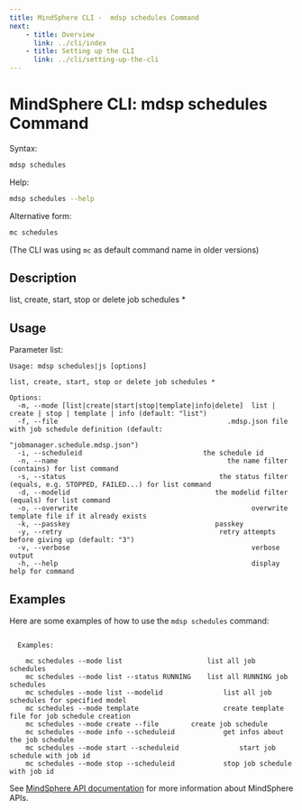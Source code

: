 ```yaml
---
title: MindSphere CLI -  mdsp schedules Command
next:
    - title: Overview
      link: ../cli/index
    - title: Setting up the CLI
      link: ../cli/setting-up-the-cli
---
```


# MindSphere CLI: mdsp schedules Command

Syntax:

```bash
mdsp schedules
```

Help:

```bash
mdsp schedules --help
```

Alternative form:

```bash
mc schedules
```

(The CLI was using `mc` as default command name in older versions)

## Description

list, create, start, stop or delete job schedules *

## Usage

Parameter list:

```text
Usage: mdsp schedules|js [options]

list, create, start, stop or delete job schedules *

Options:
  -m, --mode [list|create|start|stop|template|info|delete]  list | create | stop | template | info (default: "list")
  -f, --file                                          .mdsp.json file with job schedule definition (default:
                                                            "jobmanager.schedule.mdsp.json")
  -i, --scheduleid                              the schedule id
  -n, --name                                          the name filter (contains) for list command
  -s, --status                                      the status filter (equals, e.g. STOPPED, FAILED...) for list command
  -d, --modelid                                    the modelid filter (equals) for list command
  -o, --overwrite                                           overwrite template file if it already exists
  -k, --passkey                                    passkey
  -y, --retry                                       retry attempts before giving up (default: "3")
  -v, --verbose                                             verbose output
  -h, --help                                                display help for command

```

## Examples

Here are some examples of how to use the `mdsp schedules` command:

```text

  Examples:

    mc schedules --mode list 					 list all job schedules
    mc schedules --mode list --status RUNNING 	 list all RUNNING job schedules
    mc schedules --mode list --modelid  			 list all job schedules for specified model
    mc schedules --mode template 					 create template file for job schedule creation
    mc schedules --mode create --file  		 create job schedule
    mc schedules --mode info --scheduleid  			 get infos about the job schedule
    mc schedules --mode start --scheduleid  			 start job schedule with job id
    mc schedules --mode stop --scheduleid  			 stop job schedule with job id

```

See [MindSphere API documentation](https://documentation.mindsphere.io/MindSphere/apis/index.html) for more information about MindSphere APIs.